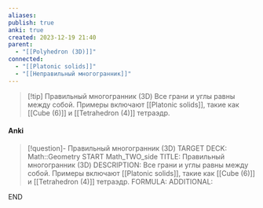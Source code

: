 ```yaml
---
aliases: 
publish: true
anki: true
created: 2023-12-19 21:40
parent:
  - "[[Polyhedron (3D)]]"
connected:
  - "[[Platonic solids]]"
  - "[[Неправильный многогранник]]"
---
```



> [!tip] Правильный многогранник (3D)
> Все грани и углы равны между собой. Примеры включают [[Platonic solids]], такие как  [[Cube (6)]] и [[Tetrahedron (4)]] тетраэдр.

#### Anki
> [!question]- Правильный многогранник (3D)
TARGET DECK: Math::Geometry
START
Math_TWO_side
TITLE: Правильный многогранник (3D)
DESCRIPTION: Все грани и углы равны между собой. Примеры включают [[Platonic solids]], такие как  [[Cube (6)]] и [[Tetrahedron (4)]] тетраэдр.
FORMULA: 
ADDITIONAL:
<!--ID: 1705600828775-->
END












